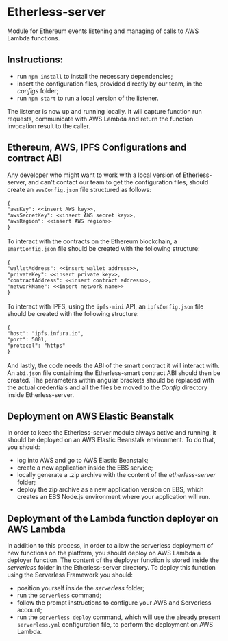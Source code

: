 # Etherless-server

Module for Ethereum events listening and managing of calls to AWS Lambda functions.

## Instructions:
- run `npm install` to install the necessary dependencies;
- insert the configuration files, provided directly by our team, in the *configs* folder;
- run `npm start` to run a local version of the listener.

The listener is now up and running locally. It will capture function run requests, communicate with AWS Lambda and return the function invocation result to the caller.

## Ethereum, AWS, IPFS Configurations and contract ABI
Any developer who might want to work with a local version of Etherless-server, and can't contact our team to get the configuration files, should create an `awsConfig.json` file structured as follows:<br /> <br /> 
`{` <br /> 
		`"awsKey": <<insert AWS key>>,` <br /> 
		`"awsSecretKey": <<insert AWS secret key>>,`<br /> 
		`"awsRegion": <<insert AWS region>>` <br /> 
`}`<br /> <br /> 
To interact with the contracts on the Ethereum blockchain, a `smartConfig.json` file should be created with the following structure:<br /> <br /> 
`{` <br /> 
	`"walletAddress": <<insert wallet address>>, ` <br /> 
	`"privateKey": <<insert private key>>, ` <br /> 
	`"contractAddress": <<insert contract address>>, ` <br /> 
	`"networkName": <<insert network name>> ` <br /> 
`}` <br /> <br /> 
To interact with IPFS, using the `ipfs-mini` API, an `ipfsConfig.json` file should be created with the following structure: <br /> <br /> 
`{` <br /> 
    `"host": "ipfs.infura.io", ` <br /> 
    `"port": 5001, ` <br /> 
    `"protocol": "https" ` <br /> 
`}` <br /> <br /> 
And lastly, the code needs the ABI of the smart contract it will interact with. An `abi.json` file containing the Etherless-smart contract ABI should then be created.
The parameters within angular brackets should be replaced with the actual credentials and all the files be moved to the *Config* directory inside Etherless-server.

## Deployment on AWS Elastic Beanstalk
In order to keep the Etherless-server module always active and running, it should be deployed on an AWS Elastic Beanstalk environment. To do that, you should:
- log into AWS and go to AWS Elastic Beanstalk;
- create a new application inside the EBS service;
- locally generate a .zip archive with the content of the *etherless-server* folder;
- deploy the zip archive as a new application version on EBS, which creates an EBS Node.js environment where your application will run.

## Deployment of the Lambda function deployer on AWS Lambda
In addition to this process, in order to allow the serverless deployment of new functions on the platform, you should deploy on AWS Lambda a deployer function. The content of the deployer function is stored inside the *serverless* folder in the Etherless-server directory. To deploy this function using the Serverless Framework you should:
- position yourself inside the *serverless* folder;
- run the `serverless` command;
- follow the prompt instructions to configure your AWS and Serverless account;
- run the `serverless deploy` command, which will use the already present `serverless.yml` configuration file, to perform the deployment on AWS Lambda.


